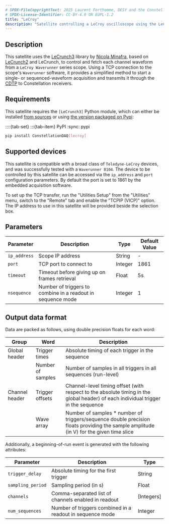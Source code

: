 ```yaml
---
# SPDX-FileCopyrightText: 2025 Laurent Forthomme, DESY and the Constellation authors
# SPDX-License-Identifier: CC-BY-4.0 OR EUPL-1.2
title: "LeCroy"
description: "Satellite controlling a LeCroy oscilloscope using the LeCrunch library"
---
```


## Description

This satellite uses the [LeCrunch3](https://github.com/nminafra/LeCrunch3) library by [Nicola Minafra](https://github.com/nminafra),
based on [LeCrunch2](https://github.com/BenLand100/LeCrunch2) and LeCrunch, to control and fetch each channel waveform from a `LeCroy Waverunner` series scope.
Using a TCP connection to the scope's `Waverunner` software, it provides a simplified method to start a single- or sequenced-waveform acquisition
and transmits it through the [CDTP](https://constellation.pages.desy.de/protocols/cdtp.html) to Constellation receivers.

## Requirements

This satellite requires the `[LeCrunch3]` Python module, which can either be installed [from sources](https://github.com/nminafra/LeCrunch3)
or using [the version packaged on Pypi](https://pypi.org/project/LeCrunch3/):

::::{tab-set}
:::{tab-item} PyPI
:sync: pypi

```sh
pip install ConstellationDAQ[lecroy]
```


## Supported devices

This satellite is compatible with a broad class of `Teledyne-LeCroy` devices, and was successfully tested with a `Waverunner 8104`.
The device to be controlled by this satellite can be accessed via the `ip_address` and `port` configuration parameters.
By default the port is set to 1861 by the embedded acquisition software.

To set up the TCP transfer, run the "Utilities Setup" from the "Utilities" menu, switch to the "Remote" tab and enable the "TCPIP (VICP)" option.
The IP address to use in this satellite will be provided beside the selection box.

## Parameters

| Parameter | Description | Type | Default Value |
|-----------|-------------|------|---------------|
| `ip_address` | Scope IP address | String | - |
| `port` | TCP port to connect to | Integer | 1861 |
| `timeout` | Timeout before giving up on frames retrieval | Float | 5s |
| `nsequence` | Number of triggers to combine in a readout in sequence mode | Integer | 1 |

## Output data format

Data are packed as follows, using double precision floats for each word:

| Group | Word | Description |
|-------|------|-------------|
| Global header | Trigger times | Absolute timing of each trigger in the sequence |
|| Number of samples | Number of samples in all triggers in all sequences (run-level) |
| Channel header | Trigger offsets | Channel-level timing offset (with respect to the absolute timing in the global header) of each individual trigger in the sequence |
|| Wave array | Number of samples * number of triggers/sequence double precision floats providing the sample amplitude (in V) for the given time slice |

Additionally, a beginning-of-run event is generated with the following attributes:

| Parameter | Description | Type |
|-----------|-------------|------|
| `trigger_delay` | Absolute timing for the first trigger | String |
| `sampling_period` | Sampling period (in s) | Float |
| `channels` | Comma-separated list of channels enabled in readout | [Integers] |
| `num_sequences` | Number of triggers combined in a readout in sequence mode | Integer |
